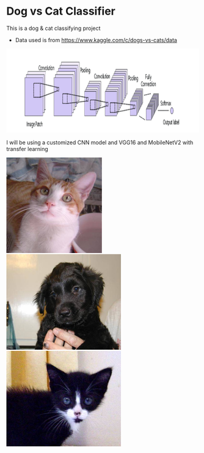 # Dog vs Cat Classifier
This is a dog &amp; cat classifying project

 - Data used is from https://www.kaggle.com/c/dogs-vs-cats/data

<img src="CNN-structure.png" style="width:1000px;height:220px;">

I will be using a customized CNN model and VGG16 and MobileNetV2 with transfer learning



<img src="cat.9996.jpg" style="width:250px;height:250px;">  <img src="12498.jpg" style="width:300px;height:250px;"> <img src="cat.9267.jpg" style="width:300px;height:250px;"> 


